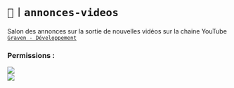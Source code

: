 # `📢︱annonces-videos`
Salon des annonces sur la sortie de nouvelles vidéos sur la chaine
YouTube [`Graven - Développement`](https://youtube.com/c/GravenilvecTuto)

### Permissions :
![](https://img.shields.io/badge/Lecture-OUI-green?style=for-the-badge) <br/>
![](https://img.shields.io/badge/Ecriture-NON-red?style=for-the-badge)
